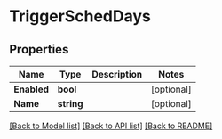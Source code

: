 # TriggerSchedDays

## Properties

Name | Type | Description | Notes
------------ | ------------- | ------------- | -------------
**Enabled** | **bool** |  | [optional] 
**Name** | **string** |  | [optional] 

[[Back to Model list]](../README.md#documentation-for-models) [[Back to API list]](../README.md#documentation-for-api-endpoints) [[Back to README]](../README.md)


